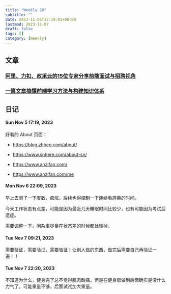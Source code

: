 ```yaml
---
title: "Weekly 28"
subtitle: ""
date: 2023-11-05T17:19:01+08:00
lastmod: 2023-11-07
draft: false
tags: []
category: [Weekly]
---
```


## 文章

### [阿里、力扣、政采云的15位专家分享前端面试与招聘视角](https://tridiamond.tech/post/d71e3dea9caf5fdc0a76ab95e2b29804)

### [一篇文章搞懂前端学习方法与构建知识体系](https://tridiamond.tech/post/78111f2bf31f70cf67b6b3119a253d63)

## 日记

#### Sun Nov 5 17:19, 2023

好看的 About 页面：

- https://blog.zhheo.com/about/

- https://www.snhere.com/about-sn/
- https://www.anzifan.com/
- https://www.anzifan.com/me

#### Mon Nov 6 22:09, 2023

早上去测了一下度数，疯涨。后续也得控制一下连续看屏幕的时间。

今天工作状态有点差，可能是因为最近几天睡眠时间比较少，也有可能因为考试后遗症。

需要调整一下，闲杂事尽量在状态差的时候都处理掉。

#### Tue Nov 7 09:21, 2023

需要验证，需要验证，需要验证！让别人做的东西，做完后需要自己再验证一遍！！

#### Tue Nov 7 22:20, 2023

不知道为什么，健身完了总不觉得肌肉酸痛。但是在健身房做到后面确实是没什么力气了。可能重量不够，后面试试加大重量。